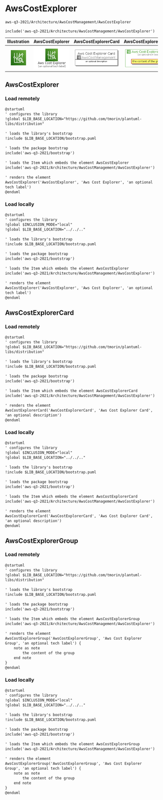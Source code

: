 # AwsCostExplorer


```text
aws-q3-2021/Architecture/AwsCostManagement/AwsCostExplorer
```

```text
include('aws-q3-2021/Architecture/AwsCostManagement/AwsCostExplorer')
```



| Illustration | AwsCostExplorer | AwsCostExplorerCard | AwsCostExplorerGroup |
| :---: | :---: | :---: | :---: |
| ![illustration for Illustration](../../../aws-q3-2021/Architecture/AwsCostManagement/AwsCostExplorer.png) | ![illustration for AwsCostExplorer](../../../aws-q3-2021/Architecture/AwsCostManagement/AwsCostExplorer.Local.png) | ![illustration for AwsCostExplorerCard](../../../aws-q3-2021/Architecture/AwsCostManagement/AwsCostExplorerCard.Local.png) | ![illustration for AwsCostExplorerGroup](../../../aws-q3-2021/Architecture/AwsCostManagement/AwsCostExplorerGroup.Local.png) |




## AwsCostExplorer

### Load remotely
```plantuml
@startuml
' configures the library
!global $LIB_BASE_LOCATION="https://github.com/tmorin/plantuml-libs/distribution"

' loads the library's bootstrap
!include $LIB_BASE_LOCATION/bootstrap.puml

' loads the package bootstrap
include('aws-q3-2021/bootstrap')

' loads the Item which embeds the element AwsCostExplorer
include('aws-q3-2021/Architecture/AwsCostManagement/AwsCostExplorer')

' renders the element
AwsCostExplorer('AwsCostExplorer', 'Aws Cost Explorer', 'an optional tech label')
@enduml
```

### Load locally
```plantuml
@startuml
' configures the library
!global $INCLUSION_MODE="local"
!global $LIB_BASE_LOCATION="../../.."

' loads the library's bootstrap
!include $LIB_BASE_LOCATION/bootstrap.puml

' loads the package bootstrap
include('aws-q3-2021/bootstrap')

' loads the Item which embeds the element AwsCostExplorer
include('aws-q3-2021/Architecture/AwsCostManagement/AwsCostExplorer')

' renders the element
AwsCostExplorer('AwsCostExplorer', 'Aws Cost Explorer', 'an optional tech label')
@enduml
```

## AwsCostExplorerCard

### Load remotely
```plantuml
@startuml
' configures the library
!global $LIB_BASE_LOCATION="https://github.com/tmorin/plantuml-libs/distribution"

' loads the library's bootstrap
!include $LIB_BASE_LOCATION/bootstrap.puml

' loads the package bootstrap
include('aws-q3-2021/bootstrap')

' loads the Item which embeds the element AwsCostExplorerCard
include('aws-q3-2021/Architecture/AwsCostManagement/AwsCostExplorer')

' renders the element
AwsCostExplorerCard('AwsCostExplorerCard', 'Aws Cost Explorer Card', 'an optional description')
@enduml
```

### Load locally
```plantuml
@startuml
' configures the library
!global $INCLUSION_MODE="local"
!global $LIB_BASE_LOCATION="../../.."

' loads the library's bootstrap
!include $LIB_BASE_LOCATION/bootstrap.puml

' loads the package bootstrap
include('aws-q3-2021/bootstrap')

' loads the Item which embeds the element AwsCostExplorerCard
include('aws-q3-2021/Architecture/AwsCostManagement/AwsCostExplorer')

' renders the element
AwsCostExplorerCard('AwsCostExplorerCard', 'Aws Cost Explorer Card', 'an optional description')
@enduml
```

## AwsCostExplorerGroup

### Load remotely
```plantuml
@startuml
' configures the library
!global $LIB_BASE_LOCATION="https://github.com/tmorin/plantuml-libs/distribution"

' loads the library's bootstrap
!include $LIB_BASE_LOCATION/bootstrap.puml

' loads the package bootstrap
include('aws-q3-2021/bootstrap')

' loads the Item which embeds the element AwsCostExplorerGroup
include('aws-q3-2021/Architecture/AwsCostManagement/AwsCostExplorer')

' renders the element
AwsCostExplorerGroup('AwsCostExplorerGroup', 'Aws Cost Explorer Group', 'an optional tech label') {
    note as note
        the content of the group
    end note
}
@enduml
```

### Load locally
```plantuml
@startuml
' configures the library
!global $INCLUSION_MODE="local"
!global $LIB_BASE_LOCATION="../../.."

' loads the library's bootstrap
!include $LIB_BASE_LOCATION/bootstrap.puml

' loads the package bootstrap
include('aws-q3-2021/bootstrap')

' loads the Item which embeds the element AwsCostExplorerGroup
include('aws-q3-2021/Architecture/AwsCostManagement/AwsCostExplorer')

' renders the element
AwsCostExplorerGroup('AwsCostExplorerGroup', 'Aws Cost Explorer Group', 'an optional tech label') {
    note as note
        the content of the group
    end note
}
@enduml
```

